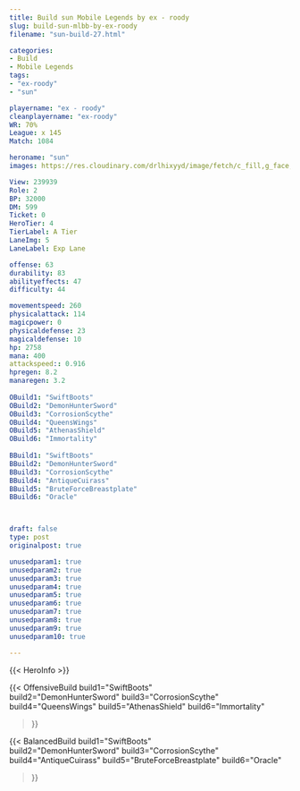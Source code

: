```yaml
---
title: Build sun Mobile Legends by ex - roody
slug: build-sun-mlbb-by-ex-roody
filename: "sun-build-27.html"

categories: 
- Build 
- Mobile Legends
tags: 
- "ex-roody"
- "sun"

playername: "ex - roody"
cleanplayername: "ex-roody"
WR: 70%
League: x 145
Match: 1084 

heroname: "sun"
images: https://res.cloudinary.com/drlhixyyd/image/fetch/c_fill,g_face,f_auto/https://cdn2-build.mobagenie.my.id/p/images/banner/full/sun.jpg

View: 239939 
Role: 2 
BP: 32000
DM: 599 
Ticket: 0 
HeroTier: 4 
TierLabel: A Tier 
LaneImg: 5
LaneLabel: Exp Lane

offense: 63 
durability: 83 
abilityeffects: 47 
difficulty: 44 

movementspeed: 260
physicalattack: 114
magicpower: 0
physicaldefense: 23
magicaldefense: 10
hp: 2758
mana: 400
attackspeed:: 0.916
hpregen: 8.2
manaregen: 3.2
 
OBuild1: "SwiftBoots"  
OBuild2: "DemonHunterSword" 
OBuild3: "CorrosionScythe" 
OBuild4: "QueensWings" 
OBuild5: "AthenasShield" 
OBuild6: "Immortality" 
 
BBuild1: "SwiftBoots"  
BBuild2: "DemonHunterSword" 
BBuild3: "CorrosionScythe" 
BBuild4: "AntiqueCuirass" 
BBuild5: "BruteForceBreastplate" 
BBuild6: "Oracle"



draft: false
type: post
originalpost: true

unusedparam1: true
unusedparam2: true
unusedparam3: true
unusedparam4: true
unusedparam5: true
unusedparam6: true
unusedparam7: true
unusedparam8: true
unusedparam9: true
unusedparam10: true

---
```


{{< HeroInfo >}} 

{{< OffensiveBuild 
build1="SwiftBoots"  
build2="DemonHunterSword" 
build3="CorrosionScythe" 
build4="QueensWings" 
build5="AthenasShield" 
build6="Immortality" 
 >}} 

{{< BalancedBuild 
build1="SwiftBoots"  
build2="DemonHunterSword" 
build3="CorrosionScythe" 
build4="AntiqueCuirass" 
build5="BruteForceBreastplate" 
build6="Oracle" 
 >}}

